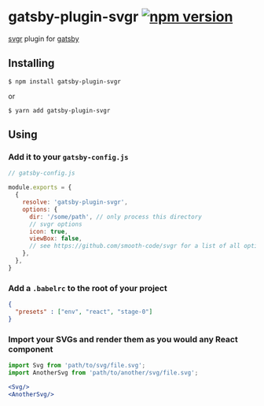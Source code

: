 # gatsby-plugin-svgr [![npm version](https://badge.fury.io/js/gatsby-plugin-svgr.svg)](https://badge.fury.io/js/gatsby-plugin-svgr)

[svgr](https://github.com/smooth-code/svgr) plugin for [gatsby](https://www.gatsbyjs.org/)

## Installing

```console
$ npm install gatsby-plugin-svgr
```
or
```console
$ yarn add gatsby-plugin-svgr
```

## Using

### Add it to your ```gatsby-config.js```

```js
// gatsby-config.js

module.exports = {
  {
    resolve: 'gatsby-plugin-svgr',
    options: {
      dir: '/some/path', // only process this directory
      // svgr options
      icon: true,
      viewBox: false,
      // see https://github.com/smooth-code/svgr for a list of all options
    },
  },
}
```

### Add a `.babelrc` to the root of your project

```json
{
  "presets" : ["env", "react", "stage-0"]
}
```

### Import your SVGs and render them as you would any React component

```jsx
import Svg from 'path/to/svg/file.svg';
import AnotherSvg from 'path/to/another/svg/file.svg';

<Svg/>
<AnotherSvg/>
```
